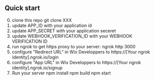 ## Quick start

0. clone this repo
    git clone XXX
1. update APP_ID with your application id
2. update APP_SECRET with your application seceret
3. update WEBHOOK_VERIFICATION_ID with your WEBHOOK VERIFICATION ID
4. run ngrok to get https proxy to your server:
    ngrok http 3000
5. configure "Redirect URL" in Wix Developpers to https://[Your ngrok identity].ngrok.io/login
6. configure "App URL" in Wix Developpers to https://[Your ngrok identity].ngrok.io/signup
7. Run your server
    npm install
    npm build
    npm start